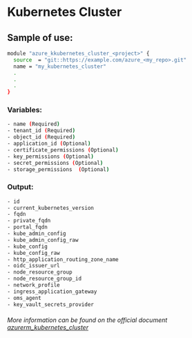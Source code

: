 # Kubernetes Cluster

## Sample of use:

```bash
module "azure_kkubernetes_cluster_<project>" {
  source  = "git::https://example.com/azure_<my_repo>.git"
  name = "my_kubernetes_cluster"
  .
  .
  .
}
```

### Variables:

```bash
- name (Required)
- tenant_id (Required)
- object_id (Required)
- application_id (Optional)
- certificate_permissions (Optional)
- key_permissions (Optional)
- secret_permissions (Optional)
- storage_permissions  (Optional)
```

### Output:

```bash
- id
- current_kubernetes_version
- fqdn
- private_fqdn
- portal_fqdn
- kube_admin_config
- kube_admin_config_raw
- kube_config
- kube_config_raw
- http_application_routing_zone_name
- oidc_issuer_url
- node_resource_group
- node_resource_group_id
- network_profile
- ingress_application_gateway
- oms_agent
- key_vault_secrets_provider
```

###### More information can be found on the official document [azurerm_kubernetes_cluster](https://registry.terraform.io/providers/hashicorp/azurerm/latest/docs/resources/kubernetes_cluster)